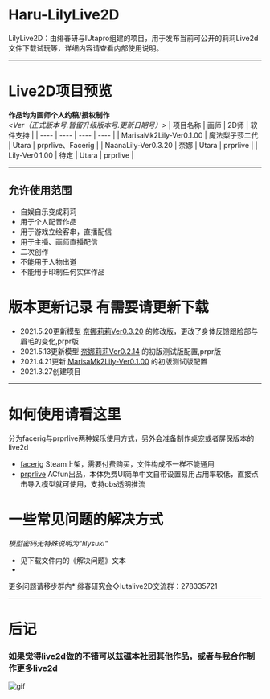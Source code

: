 # Haru-LilyLive2D
LilyLive2D：由绯春研与IUtapro组建的项目，用于发布当前可公开的莉莉Live2d文件下载试玩等，详细内容请查看内部使用说明。
****
# Live2D项目预览
**作品均为画师个人约稿/授权制作**  
*<Ver（正式版本号.暂留升级版本号.更新日期号）>*
| 项目名称 | 画师 | 2D师 | 软件支持 |
| ---- | ---- | ---- | ---- |
| MarisaMk2Lily-Ver0.1.00 | 魔法梨子莎二代 | Utara | prprlive、Facerig |
| NaanaLily-Ver0.3.20 | 奈娜 | Utara | prprlive |
| Lily-Ver0.1.00 | 待定 | Utara | prprlive |
****
## 允许使用范围 ##
* 自娱自乐变成莉莉
* 用于个人配音作品
* 用于游戏立绘客串，直播配信
* 用于主播、画师直播配信
* 二次创作
* 不能用于人物出道
* 不能用于印制任何实体作品
# 版本更新记录 有需要请更新下载
* 2021.5.20更新模型 [奈娜莉莉Ver0.3.20](https://github.com/HIUtara/Haru-LilyLive2D/blob/main/NaanaLily-Ver0.3.20.zip) 的修改版，更改了身体反馈跟脸部与眉毛的变化,prpr版
* 2021.5.13更新模型 [奈娜莉莉Ver0.2.14](https://github.com/HIUtara/Haru-LilyLive2D/blob/main/NaanaLily-Ver0.2.14.zip) 的初版测试版配置,prpr版
* 2021.4.21更新 [MarisaMk2Lily-Ver0.1.00](https://github.com/HIUtara/Haru-LilyLive2D/blob/main/Molishalilypro3-Ver0.1.00.zip) 的初版测试版配置
* 2021.3.27创建项目

****
# 如何使用请看这里
分为facerig与prprlive两种娱乐使用方式，另外会准备制作桌宠或者屏保版本的live2d

* [facerig](https://store.steampowered.com/app/274920/FaceRig/)
Steam上架，需要付费购买，文件构成不一样不能通用
* [prprlive](https://store.steampowered.com/app/1279610/PrprLive/)
ACfun出品，本体免费UI简单中文自带设置易用占用率较低，直接点击导入模型就可使用，支持obs透明推流

# 一些常见问题的解决方式
*模型密码无特殊说明为"lilysuki"*
* 见下载文件内的《解决问题》文本
* 

更多问题请移步群内* 绯春研究会◇Iutalive2D交流群：278335721

****
# 后记
### 如果觉得live2d做的不错可以兹磁本社团其他作品，或者与我合作制作更多live2d
![gif](图片)
